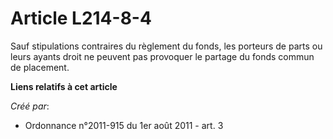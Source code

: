# Article L214-8-4

Sauf stipulations contraires du règlement du fonds, les porteurs de parts ou leurs ayants droit ne peuvent pas provoquer le
partage du fonds commun de placement.

**Liens relatifs à cet article**

_Créé par_:

  - Ordonnance n°2011-915 du 1er août 2011 - art. 3
